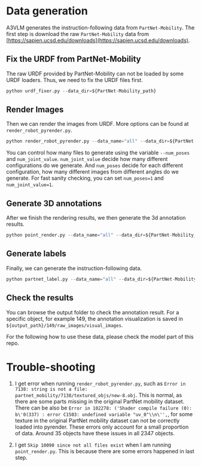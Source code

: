 # Data generation

A3VLM generates the instruction-following data from `PartNet-Mobility`. The first step is download the raw `PartNet-Mobility` data from [https://sapien.ucsd.edu/downloads](https://sapien.ucsd.edu/downloads).


## Fix the URDF from PartNet-Mobility

The raw URDF provided by PartNet-Mobility can not be loaded by some URDF loaders. Thus, we need to fix the URDF files first.

```python
python urdf_fixer.py --data_dir=${PartNet-Mobility_path}
```

## Render Images

Then we can render the images from URDF. More options can be found at `render_robot_pyrender.py`.

```python
python render_robot_pyrender.py --data_name="all" --data_dir=${PartNet-Mobility_path} --output_dir=${output_path}
```

You can control how many files to generate using the variable `--num_poses` and `num_joint_value`. `num_joint_value` decide how many different configurations do we generate. And `num_poses` decide for each different configuration, how many different images from different angles do we generate. For fast sanity checking, you can set `num_poses=1` and `num_joint_value=1`.

## Generate 3D annotations

After we finish the rendering results, we then generate the 3d annotation results.
```python
python point_render.py --data_name="all" --data_dir=${PartNet-Mobility_path} --output_dir=${output_path}
```

## Generate labels

Finally, we can generate the instruction-following data.

```python
python partnet_label.py --data_name="all" --data_dir=${PartNet-Mobility_path} --output_dir=${output_path}  --vqa_tasks_folder=${--vqa_tasks_folder}
```

## Check the results

You can browse the output folder to check the annotation result. For a specific object, for example 149, the annotation visualization is saved in `${output_path}/149/raw_images/visual_images`.

For the following how to use these data, please check the model part of this repo.

# Trouble-shooting

1. I get error when running `render_robot_pyrender.py`, such as `Error in 7138: string is not a file: partnet_mobility/7138/textured_objs/new-8.obj`. This is normal, as there are some parts missing in the original PartNet mobility dataset. There can be also be `Error in 102278: ('Shader compile failure (0): b\'0(337) : error C1503: undefined variable "uv_0"\\n\'',`, for some texture in the original PartNet mobility dataset can not be correctly loaded into pyrender. These errors only account for a small proportion of data. Around 35 objects have these issues in all 2347 objects.

2. I get `Skip 10090 since not all files exist` when I am running `point_render.py`. This is because there are some errors happened in last step.
